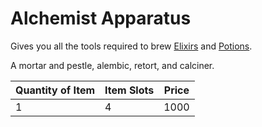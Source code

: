 # Alchemist Apparatus

Gives you all the tools required to brew [Elixirs](../../../Magic/Spellcasting/Spellcasting%20Procedures/Alchemy%20Based%20Spellcasting.md) and [Potions](../../../Magic/Crafting/Alchemy/Alchemy.md).

A mortar and pestle, alembic, retort, and calciner.

| Quantity of Item | Item Slots | Price |
| ---------------- | ---------- | ----- |
| 1                | 4          | 1000  |
